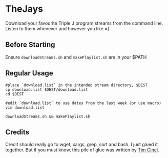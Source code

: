 # TheJays #

Download your favourite Triple J program streams from the command line. 
Listen to them whenever and however you like =)


## Before Starting ##
Ensure `downloadStreams.sh` and `makePlaylist.sh` are in your $PATH

## Regular Usage ##

    #place `download.list` in the intended stream directory, $DEST
    cp download.list $DEST/download.list
    cd $DEST

    #edit `download.list` to use dates from the last week (or use macro)
    vim download.list
    
    downloadStreams.sh && makePlaylist.sh

## Credits ##

Credit should really go to wget, xargs, grep, sort and bash.
I just glued it together. But if you must know, this 
pile of glue was written by [Tim Cinel](https://www.timcinel.com).
